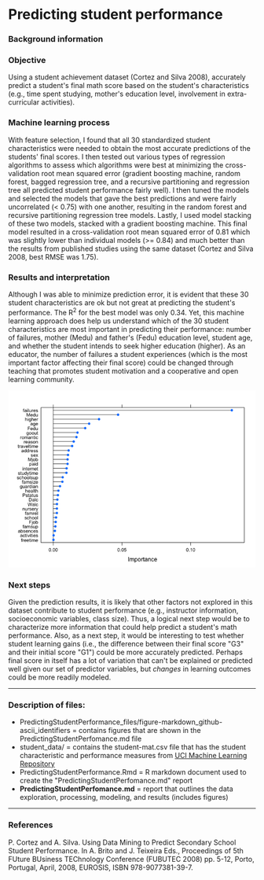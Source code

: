 # Predicting student performance

### Background information

### Objective
Using a student achievement dataset (Cortez and Silva 2008), accurately predict a student's final math score based on the student's characteristics (e.g., time spent studying, mother's education level, involvement in extra-curricular activities).

### Machine learning process
With feature selection, I found that all 30 standardized student characteristics were needed to obtain the most accurate predictions of the students' final scores. I then tested out various types of regression algorithms to assess which algorithms were best at minimizing the cross-validation root mean squared error (gradient boosting machine, random forest, bagged regression tree, and a recursive partitioning and regression tree all predicted student performance fairly well). I then tuned the models and selected the models that gave the best predictions and were fairly uncorrelated (< 0.75) with one another, resulting in the random forest and recursive partitioning regression tree models. Lastly, I used model stacking of these two models, stacked with a gradient boosting machine. This final model resulted in a cross-validation root mean squared error of 0.81 which was slightly lower than individual models (>= 0.84) and much better than the results from published studies using the same dataset (Cortez and Silva 2008, best RMSE was 1.75). 

### Results and interpretation
Although I was able to minimize prediction error, it is evident that these 30 student characteristics are ok but not great at predicting the student's performance. The R<sup>2</sup> for the best model was only 0.34. Yet, this machine learning approach does help us understand which of the 30 student characteristics are most important in predicting their performance: number of failures, mother (Medu) and father's (Fedu) education level, student age, and whether the student intends to seek higher education (higher). As an educator, the number of failures a student experiences (which is the most important factor affecting their final score) could be changed through teaching that promotes student motivation and a cooperative and open learning community.

![alt text](https://github.com/HLBarker/MachineLearningPortfolio/blob/master/PredictingStudentPerformance/PredictingStudentPerformance_files/figure-markdown_github-ascii_identifiers/rank%20features-1.png "Importance of student characteristics")

### Next steps
Given the prediction results, it is likely that other factors not explored in this dataset contribute to student performance (e.g., instructor information, socioeconomic variables, class size). Thus, a logical next step would be to characterize more information that could help predict a student's math performance. Also, as a next step, it would be interesting to test whether student learning gains (i.e., the difference between their final score "G3" and their initial score "G1") could be more accurately predicted. Perhaps final score in itself has a lot of variation that can't be explained or predicted well given our set of predictor variables, but *changes* in learning outcomes could be more readily modeled.

---
### Description of files:
* PredictingStudentPerformance_files/figure-markdown_github-ascii_identifiers = contains figures that are shown in the PredictingStudentPerfomance.md file
* student_data/ = contains the student-mat.csv file that has the student characteristic and performance measures from [UCI Machine Learning Repository](http://archive.ics.uci.edu/ml/datasets/Student+Performance)
* PredictingStudentPerformance.Rmd = R markdown document used to create the "PredictingStudentPerfomance.md" report
* **PredictingStudentPerfomance.md** = report that outlines the data exploration, processing, modeling, and results (includes figures)

---
### References

P. Cortez and A. Silva. Using Data Mining to Predict Secondary School Student Performance. In A. Brito and J. Teixeira Eds., Proceedings of 5th FUture BUsiness TEChnology Conference (FUBUTEC 2008) pp. 5-12, Porto, Portugal, April, 2008, EUROSIS, ISBN 978-9077381-39-7. 
